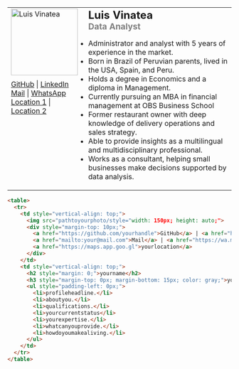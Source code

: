<table>
  <tr>
    <td style="vertical-align: top;">
      <img src="https://media.licdn.com/dms/image/D4E03AQH56lHrlfeoZg/profile-displayphoto-shrink_200_200/0/1708397386087?e=1725494400&amp;v=beta&amp;t=k4TkmRyaASW0BKg1QLP2umZL1IMNlM54kifpUXByXa8" alt="Luis Vinatea" style="width: 150px; height: auto;">
      <div style="margin-top: 10px;">
        <a href="https://github.com/luisvinatea">GitHub</a> | <a href="https://linkedin.com/in/luisvinatea">LinkedIn</a><br>
        <a href="mailto:luisvinateabarberena@gmail.com">Mail</a> | <a href="https://wa.me/+5548988552904">WhatsApp</a><br>
        <a href="https://maps.app.goo.gl/9fFpEyAD8WgabwmK7">Location 1</a> | <a href="https://maps.app.goo.gl/AbScoAQwju7Jgt5A9">Location 2</a>
      </div>
    </td>
    <td style="vertical-align: top;">
      <h2 style="margin: 0;">Luis Vinatea</h2>
      <h3 style="margin-top: 0px; margin-bottom: 15px; color: gray;">Data Analyst</h3>
      <ul style="padding-left: 0px;">
        <li>Administrator and analyst with 5 years of experience in the market.</li>
        <li>Born in Brazil of Peruvian parents, lived in the USA, Spain, and Peru.</li>
        <li>Holds a degree in Economics and a diploma in Management.</li>
        <li>Currently pursuing an MBA in financial management at OBS Business School</li>
        <li>Former restaurant owner with deep knowledge of delivery operations and sales strategy.</li>
        <li>Able to provide insights as a multilingual and multidisciplinary professional.</li>
        <li>Works as a consultant, helping small businesses make decisions supported by data analysis.</li>
      </ul>
    </td>
  </tr>
</table>
  
```html
<table>
  <tr>
    <td style="vertical-align: top;">
      <img src="pathtoyourphoto/style="width: 150px; height: auto;">
      <div style="margin-top: 10px;">
        <a href="https://github.com/yourhandle">GitHub</a> | <a href="https://linkedin.com/in/youruser">LinkedIn</a><br>
        <a href="mailto:your@mail.com">Mail</a> | <a href="https://wa.me/yournumber">WhatsApp</a><br>
        <a href="https://maps.app.goo.gl">yourlocation</a>
      </div>
    </td>
    <td style="vertical-align: top;">
      <h2 style="margin: 0;">yourname</h2>
      <h3 style="margin-top: 0px; margin-bottom: 15px; color: gray;">yourtitle</h3>
      <ul style="padding-left: 0px;">
        <li>profileheadline.</li>
        <li>aboutyou.</li>
        <li>qualifications.</li>
        <li>yourcurrentstatus</li>
        <li>yourexpertise.</li>
        <li>whatcanyouprovide.</li>
        <li>howdoyoumakealiving.</li>
      </ul>
    </td>
  </tr>
</table>

